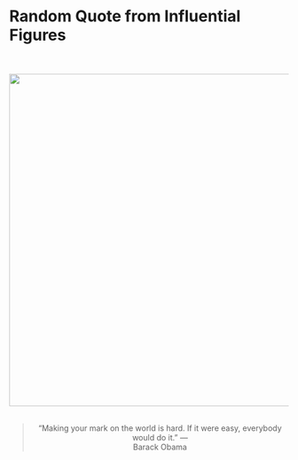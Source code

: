 # Random Quote from Influential Figures

<div align="center">
  <br>
  <br>
  <a href="https://en.wikipedia.org/wiki/Barack_Obama" title="Barack Obama - Wikipedia"><img src="https://upload.wikimedia.org/wikipedia/commons/8/8d/President_Barack_Obama.jpg" width="600px"></a>
  <br>
  <br>
  <blockquote>&ldquo;Making your mark on the world is hard. If it were easy, everybody would do it.&rdquo; &mdash; <footer>Barack Obama</footer></blockquote>
</div>
  